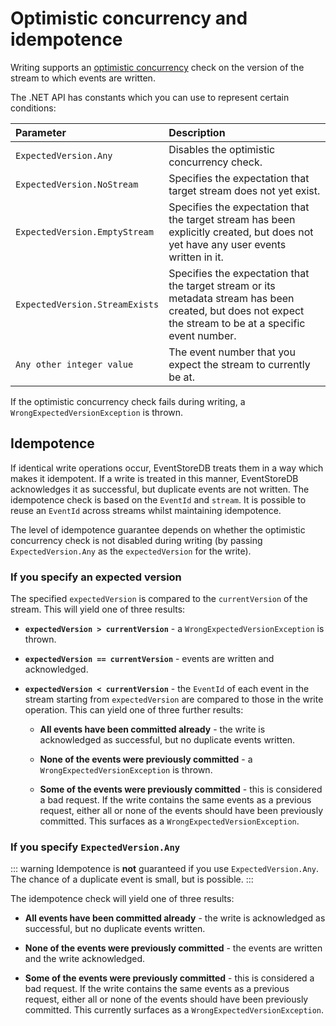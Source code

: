 # Optimistic concurrency and idempotence

Writing supports an [optimistic concurrency](https://docs.microsoft.com/en-us/dotnet/framework/data/adonet/optimistic-concurrency) check on the version of the stream to which events are written.

The .NET API has constants which you can use to represent certain conditions:

| Parameter  | Description |
|:-----------|:------------|
| `ExpectedVersion.Any` | Disables the optimistic concurrency check. |
| `ExpectedVersion.NoStream` | Specifies the expectation that target stream does not yet exist. |
| `ExpectedVersion.EmptyStream`  | Specifies the expectation that the target stream has been explicitly created, but does not yet have any user events written in it. |
| `ExpectedVersion.StreamExists` | Specifies the expectation that the target stream or its metadata stream has been created, but does not expect the stream to be at a specific event number. |
| `Any other integer value` | The event number that you expect the stream to currently be at. |

If the optimistic concurrency check fails during writing, a `WrongExpectedVersionException` is thrown.

## Idempotence

If identical write operations occur, EventStoreDB treats them in a way which makes it idempotent. If a write is treated in this manner, EventStoreDB acknowledges it as successful, but duplicate events are not written. The idempotence check is based on the `EventId` and `stream`. It is possible to reuse an `EventId` across streams whilst maintaining idempotence.

The level of idempotence guarantee depends on whether the optimistic concurrency check is not disabled during writing (by passing `ExpectedVersion.Any` as the `expectedVersion` for the write).

### If you specify an expected version

The specified `expectedVersion` is compared to the `currentVersion` of the stream. This will yield one of three results:

-   **`expectedVersion > currentVersion`** - a `WrongExpectedVersionException` is thrown.

-   **`expectedVersion == currentVersion`** - events are written and acknowledged.

-   **`expectedVersion < currentVersion`** - the `EventId` of each event in the stream starting from `expectedVersion` are compared to those in the write operation. This can yield one of three further results:

    -   **All events have been committed already** - the write is acknowledged as successful, but no duplicate events written.

    -   **None of the events were previously committed** - a `WrongExpectedVersionException` is thrown.

    -   **Some of the events were previously committed** - this is considered a bad request. If the write contains the same events as a previous request, either all or none of the events should have been previously committed. This surfaces as a `WrongExpectedVersionException`.

### If you specify `ExpectedVersion.Any`

::: warning
Idempotence is **not** guaranteed if you use `ExpectedVersion.Any`. The chance of a duplicate event is small, but is possible.
:::

The idempotence check will yield one of three results:

-   **All events have been committed already** - the write is acknowledged as successful, but no duplicate events written.

-   **None of the events were previously committed** - the events are written and the write acknowledged.

-   **Some of the events were previously committed** - this is considered a bad request. If the write contains the same events as a previous request, either all or none of the events should have been previously committed. This currently surfaces as a `WrongExpectedVersionException`.
